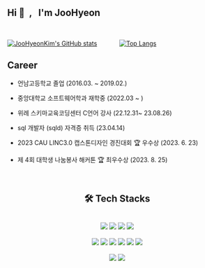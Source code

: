 <h2> Hi 👋 &nbsp;,  &nbsp; I'm JooHyeon</h2>

<p align="left">
</p>
<br/>

[![JooHyeonKim's GitHub stats](https://github-readme-stats.vercel.app/api?username=JooHyeonKim&show_icons=true&hide_border=true&theme=shadow_blue)](https://github.com/JooHyeonKim/github-readme-stats) &nbsp;&nbsp;&nbsp;&nbsp;&nbsp;&nbsp;&nbsp;&nbsp;&nbsp;&nbsp;&nbsp; [![Top Langs](https://github-readme-stats.vercel.app/api/top-langs/?username=JooHyeonKim&layout=compact)](https://github.com/JooHyeonKim/github-readme-stats)

## Career
- 언남고등학교 졸업 (2016.03. ~ 2019.02.)
- 중앙대학교 소프트웨어학과 재학중 (2022.03 ~ )
- 위례 스키마교육코딩센터 C언어 강사 (22.12.31~ 23.08.26)
- sql 개발자 (sqld) 자격증 취득 (23.04.14)

- 2023 CAU LINC3.0 캡스톤디자인 경진대회 🏆 우수상 (2023. 6. 23)
- 제 4회 대학생 나눔봉사 해커톤 🏆 최우수상 (2023. 8. 25)


<br>
<div align=center><h2> 🛠️ Tech Stacks </h2></div>
<br>
<div align=center> 
<img src="https://img.shields.io/badge/JAVA-007396?style=for-the-badge&logo=java&logoColor=white"> <img src="https://img.shields.io/badge/c++-00599C?style=for-the-badge&logo=c%2B%2B&logoColor=white"> <img src="https://img.shields.io/badge/Python-3776AB?style=for-the-badge&logo=Python&logoColor=white">  <img src="https://img.shields.io/badge/C-A8B9CC?style=for-the-badge&logo=c&logoColor=white">  
<br><br>
<img src="https://img.shields.io/badge/Swift-F05138?style=for-the-badge&logo=swift&logoColor=white"> <img src="https://img.shields.io/badge/flutter-49BDA5?style=for-the-badge&logo=flutter&logoColor=white"> <img src="https://img.shields.io/badge/html5-E34F26?style=for-the-badge&logo=html5&logoColor=white"> <img src="https://img.shields.io/badge/css-1572B6?style=for-the-badge&logo=css3&logoColor=white"> <img src="https://img.shields.io/badge/javascript-F7DF1E?style=for-the-badge&logo=javascript&logoColor=black">
<img src="https://img.shields.io/badge/firebase-FFCA28?style=for-the-badge&logo=firebase&logoColor=white">
<br><br>
<img src="https://img.shields.io/badge/github-181717?style=for-the-badge&logo=github&logoColor=white"> <img src="https://img.shields.io/badge/git-F05032?style=for-the-badge&logo=git&logoColor=white">

</div>
